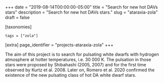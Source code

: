 +++
date = "2019-08-14T00:00:00-05:00"
title = "Search for new hot DAVs stars"
description = "Search for new hot DAVs stars."
slug = "ataraxia-zola"
draft = false

[taxonomies]

    tags = ["zola"]

[extra]
    page_identifier = "projects-ataraxia-zola"
+++

The aim of this project is to search for pulsating white dwarfs with hydrogen atmosphere at
hotter temperatures, i.e. 30 000 K. The pulsation in those stars were proposed by Shibahashi
(2005, 2007) and for the first time observed by Kurtz et al. 2008. Later on, Romero et al.
2020 confirmed the existence of the new pulsating class of hot DA white dwarf stars.

<!-- more -->



